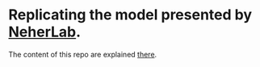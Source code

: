 # Replicating the model presented by [NeherLab](https://neherlab.org/covid19/).

The content of this repo are explained [there]().
